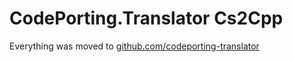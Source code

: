 ﻿# CodePorting.Translator Cs2Cpp

Everything was moved to [github.com/codeporting-translator](https://github.com/codeporting-translator/codeporting-translator-cs2cpp)
